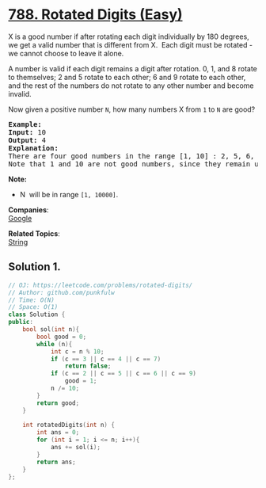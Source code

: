 # [788. Rotated Digits (Easy)](https://leetcode.com/problems/rotated-digits/)

<p>X is a good number if after rotating each digit individually by 180 degrees, we get a valid number that is different from X.&nbsp; Each digit must be rotated - we cannot choose to leave it alone.</p>

<p>A number is valid if each digit remains a digit after rotation. 0, 1, and 8 rotate to themselves; 2 and 5 rotate to each other; 6 and 9 rotate to each other, and the rest of the numbers do not rotate to any other number and become invalid.</p>

<p>Now&nbsp;given a positive number <code>N</code>, how many numbers X from <code>1</code> to <code>N</code> are good?</p>

<pre><strong>Example:</strong>
<strong>Input:</strong> 10
<strong>Output:</strong> 4
<strong>Explanation:</strong> 
There are four good numbers in the range [1, 10] : 2, 5, 6, 9.
Note that 1 and 10 are not good numbers, since they remain unchanged after rotating.
</pre>

<p><strong>Note:</strong></p>

<ul>
	<li>N&nbsp; will be in range <code>[1, 10000]</code>.</li>
</ul>


**Companies**:  
[Google](https://leetcode.com/company/google)

**Related Topics**:  
[String](https://leetcode.com/tag/string/)

## Solution 1.

```cpp
// OJ: https://leetcode.com/problems/rotated-digits/
// Author: github.com/punkfulw
// Time: O(N) 
// Space: O(1)
class Solution {
public:
    bool sol(int n){
        bool good = 0;
        while (n){
            int c = n % 10;
            if (c == 3 || c == 4 || c == 7)
                return false;
            if (c == 2 || c == 5 || c == 6 || c == 9)
                good = 1;
            n /= 10;
        }
        return good;
    }
    
    int rotatedDigits(int n) {
        int ans = 0;
        for (int i = 1; i <= n; i++){
            ans += sol(i);
        }
        return ans;
    }
};
```
